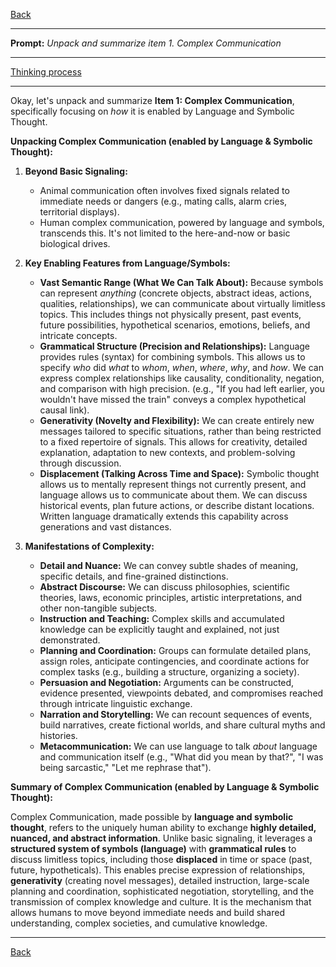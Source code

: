 [Back](../README.md)

---

**Prompt:** *Unpack and summarize item 1. Complex Communication*

---

[Thinking process](thoughts.md)

---

Okay, let's unpack and summarize **Item 1: Complex Communication**, specifically focusing on *how* it is enabled by Language and Symbolic Thought.

**Unpacking Complex Communication (enabled by Language & Symbolic Thought):**

1.  **Beyond Basic Signaling:**
    *   Animal communication often involves fixed signals related to immediate needs or dangers (e.g., mating calls, alarm cries, territorial displays).
    *   Human complex communication, powered by language and symbols, transcends this. It's not limited to the here-and-now or basic biological drives.

2.  **Key Enabling Features from Language/Symbols:**
    *   **Vast Semantic Range (What We Can Talk About):** Because symbols can represent *anything* (concrete objects, abstract ideas, actions, qualities, relationships), we can communicate about virtually limitless topics. This includes things not physically present, past events, future possibilities, hypothetical scenarios, emotions, beliefs, and intricate concepts.
    *   **Grammatical Structure (Precision and Relationships):** Language provides rules (syntax) for combining symbols. This allows us to specify *who* did *what* to *whom*, *when*, *where*, *why*, and *how*. We can express complex relationships like causality, conditionality, negation, and comparison with high precision. (e.g., "If you had left earlier, you wouldn't have missed the train" conveys a complex hypothetical causal link).
    *   **Generativity (Novelty and Flexibility):** We can create entirely new messages tailored to specific situations, rather than being restricted to a fixed repertoire of signals. This allows for creativity, detailed explanation, adaptation to new contexts, and problem-solving through discussion.
    *   **Displacement (Talking Across Time and Space):** Symbolic thought allows us to mentally represent things not currently present, and language allows us to communicate about them. We can discuss historical events, plan future actions, or describe distant locations. Written language dramatically extends this capability across generations and vast distances.

3.  **Manifestations of Complexity:**
    *   **Detail and Nuance:** We can convey subtle shades of meaning, specific details, and fine-grained distinctions.
    *   **Abstract Discourse:** We can discuss philosophies, scientific theories, laws, economic principles, artistic interpretations, and other non-tangible subjects.
    *   **Instruction and Teaching:** Complex skills and accumulated knowledge can be explicitly taught and explained, not just demonstrated.
    *   **Planning and Coordination:** Groups can formulate detailed plans, assign roles, anticipate contingencies, and coordinate actions for complex tasks (e.g., building a structure, organizing a society).
    *   **Persuasion and Negotiation:** Arguments can be constructed, evidence presented, viewpoints debated, and compromises reached through intricate linguistic exchange.
    *   **Narration and Storytelling:** We can recount sequences of events, build narratives, create fictional worlds, and share cultural myths and histories.
    *   **Metacommunication:** We can use language to talk *about* language and communication itself (e.g., "What did you mean by that?", "I was being sarcastic," "Let me rephrase that").

**Summary of Complex Communication (enabled by Language & Symbolic Thought):**

Complex Communication, made possible by **language and symbolic thought**, refers to the uniquely human ability to exchange **highly detailed, nuanced, and abstract information**. Unlike basic signaling, it leverages a **structured system of symbols (language)** with **grammatical rules** to discuss limitless topics, including those **displaced** in time or space (past, future, hypotheticals). This enables precise expression of relationships, **generativity** (creating novel messages), detailed instruction, large-scale planning and coordination, sophisticated negotiation, storytelling, and the transmission of complex knowledge and culture. It is the mechanism that allows humans to move beyond immediate needs and build shared understanding, complex societies, and cumulative knowledge.

---

[Back](../README.md)
